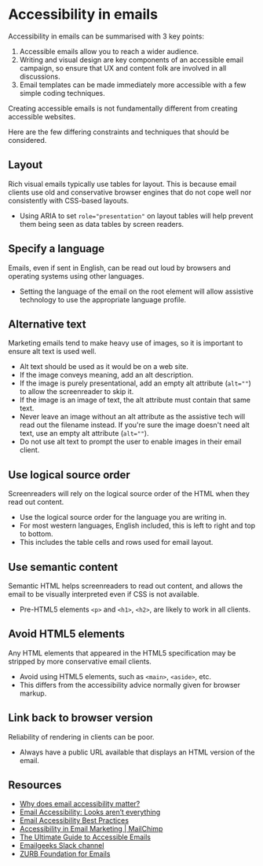 # Accessibility in emails

Accessibility in emails can be summarised with 3 key points:

1. Accessible emails allow you to reach a wider audience.
1. Writing and visual design are key components of an accessible email campaign, so ensure that UX and content folk are involved in all discussions.
1. Email templates can be made immediately more accessible with a few simple coding techniques.

Creating accessible emails is not fundamentally different from creating accessible websites.

Here are the few differing constraints and techniques that should be considered.

## Layout

Rich visual emails typically use tables for layout. This is because email clients use old and conservative browser engines that do not cope well nor consistently with CSS-based layouts.

- Using ARIA to set `role="presentation"` on layout tables will help prevent them being seen as data tables by screen readers.

## Specify a language

Emails, even if sent in English, can be read out loud by browsers and operating systems using other languages.

- Setting the language of the email on the root element will allow assistive technology to use the appropriate language profile.

## Alternative text

Marketing emails tend to make heavy use of images, so it is important to ensure alt text is used well.

- Alt text should be used as it would be on a web site.
- If the image conveys meaning, add an alt description.
- If the image is purely presentational, add an empty alt attribute (`alt=""`) to allow the screenreader to skip it.
- If the image is an image of text, the alt attribute must contain that same text.
- Never leave an image without an alt attribute as the assistive tech will read out the filename instead. If you're sure the image doesn't need alt text, use an empty alt attribute (`alt=""`). 
- Do not use alt text to prompt the user to enable images in their email client.

## Use logical source order

Screenreaders will rely on the logical source order of the HTML when they read out content.

- Use the logical source order for the language you are writing in.
- For most western languages, English included, this is left to right and top to bottom.
- This includes the table cells and rows used for email layout.

## Use semantic content

Semantic HTML helps screenreaders to read out content, and allows the email to be visually interpreted even if CSS is not available.

- Pre-HTML5 elements `<p>` and `<h1>`, `<h2>`, are likely to work in all clients.

## Avoid HTML5 elements

Any HTML elements that appeared in the HTML5 specification may be stripped by more conservative email clients.

- Avoid using HTML5 elements, such as `<main>`, `<aside>`, etc.
- This differs from the accessibility advice normally given for browser markup.

## Link back to browser version

Reliability of rendering in clients can be poor.

- Always have a public URL available that displays an HTML version of the email.

## Resources

- [Why does email accessibility matter?](https://content.myemma.com/blog/why-does-email-accessibility-matter)
- [Email Accessibility: Looks aren’t everything](https://explore.reallygoodemails.com/email-accessibility-looks-arent-everything-ad0b1f6af0a4)
- [Email Accessibility Best Practices](https://www.emailonacid.com/blog/article/email-development/email-accessibilty-in-2017/)
- [Accessibility in Email Marketing | MailChimp](https://mailchimp.com/resources/accessibility-in-email-marketing/)
- [The Ultimate Guide to Accessible Emails](https://litmus.com/blog/ultimate-guide-accessible-emails)
- [Emailgeeks Slack channel](https://email.geeks.chat)
- [ZURB Foundation for Emails](https://foundation.zurb.com/emails/email-templates.html)
